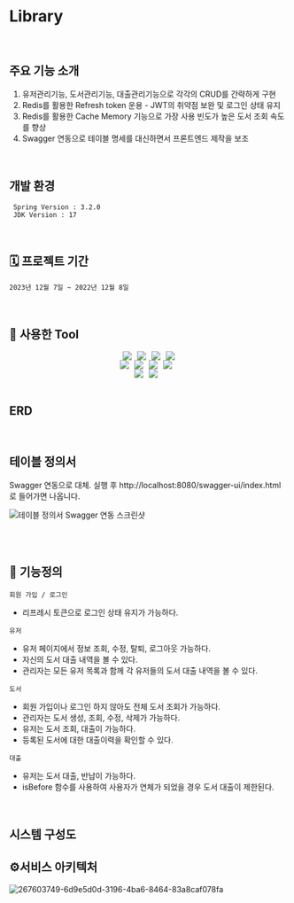 # Library

<br>

## 주요 기능 소개

  1. 유저관리기능, 도서관리기능, 대출관리기능으로 각각의 CRUD를 간략하게 구현
  2. Redis를 활용한 Refresh token 운용 - JWT의 취약점 보완 및 로그인 상태 유지
  3. Redis를 활용한 Cache Memory 기능으로 가장 사용 빈도가 높은 도서 조회 속도를 향상
  4. Swagger 연동으로 테이블 명세를 대신하면서 프론트엔드 제작을 보조
  
<br>

## 개발 환경

     Spring Version : 3.2.0
     JDK Version : 17

<br>

## 🗓️ 프로젝트 기간

    2023년 12월 7일 ~ 2022년 12월 8일

<br>

## 🔧 사용한 Tool

<div style="display: flex; justify-content: center;">
  <img src="https://img.shields.io/badge/Java-007396?&style=flat&logo=Java&logoColor=white" style="margin-right: 10px;">
<img src="https://img.shields.io/badge/Spring-6DB33F?&style=flat&logo=spring&logoColor=white" style="margin-right: 10px;">
  <img src="https://img.shields.io/badge/MySQL-4479A1?style=flat&logo=mysql&logoColor=white" style="margin-right: 10px;"/>
  <img src="https://img.shields.io/badge/ApachetTomcat-F8DC75?style=flat&logo=apachetomcat&logoColor=white"/>
</div>

<div style="display: flex; justify-content: center;">
  <img src="https://img.shields.io/badge/Git-F05032?style=flat&logo=git&logoColor=white" style="margin-right: 10px;">
  <img src="https://img.shields.io/badge/Github-181717?style=flat&logo=github&logoColor=white" style="margin-right: 10px;">
  <img src="https://img.shields.io/badge/Intellijidea-000000?style=flat&logo=intellijidea&logoColor=white" style="margin-right: 10px;">
  <img src="https://img.shields.io/badge/Postman-FF6C37?style=flat&logo=postman&logoColor=white" style="margin-right: 10px;">
</div>

<div style="display: flex; justify-content: center;">
  <img src="https://img.shields.io/badge/Redis-DC382D?style=flat&logo=Redis&logoColor=white" style="margin-right: 10px;">
  <img src="https://img.shields.io/badge/Amazon S3-569A31?style=flat&logo=Amazon S3&logoColor=white" style="margin-right: 10px;">
</div>

<br>

## ERD


  
<br>

## 테이블 정의서

Swagger 연동으로 대체. 실행 후 http://localhost:8080/swagger-ui/index.html 로 들어가면 나옵니다.

![테이블 정의서 Swagger 연동 스크린샷](https://github.com/shung1103/Library/assets/133616029/b0e04f56-3a9f-4c67-adff-0703ba4f4a95)


<br>

<br>

## 💫 기능정의

`회원 가입 / 로그인`
- 리프레시 토큰으로 로그인 상태 유지가 가능하다.

`유저`
- 유저 페이지에서 정보 조회, 수정, 탈퇴, 로그아웃 가능하다.
- 자신의 도서 대출 내역을 볼 수 있다.
- 관리자는 모든 유저 목록과 함께 각 유저들의 도서 대출 내역을 볼 수 있다.

`도서`
- 회원 가입이나 로그인 하지 않아도 전체 도서 조회가 가능하다.
- 관리자는 도서 생성, 조회, 수정, 삭제가 가능하다.
- 유저는 도서 조회, 대출이 가능하다.
- 등록된 도서에 대한 대출이력을 확인할 수 있다.

`대출`
- 유저는 도서 대출, 반납이 가능하다.
- isBefore 함수를 사용하여 사용자가 연체가 되었을 경우 도서 대출이 제한된다.

<br>

## 시스템 구성도

<h2>⚙️서비스 아키텍처</h2>

![267603749-6d9e5d0d-3196-4ba6-8464-83a8caf078fa](https://github.com/shung1103/Library/assets/133616029/b072dd0f-3292-4491-8d81-d4aa21cb9cde)


<br>


